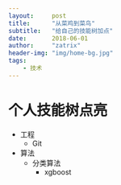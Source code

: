 ```yaml
---
layout:     post
title:      "从菜鸡到菜鸟"
subtitle:   "给自己的技能树加点"
date:       2018-06-01
author:     "zatrix"
header-img: "img/home-bg.jpg"
tags:
    - 技术
---
```


# 个人技能树点亮

- 工程
   - Git
- 算法
   - 分类算法
        - xgboost
